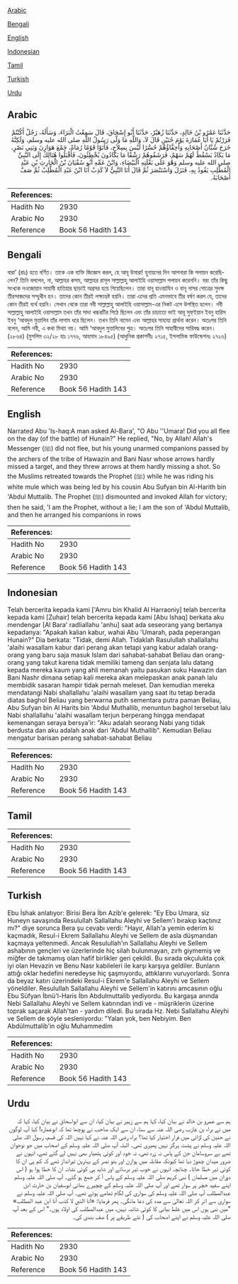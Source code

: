 [Arabic](#arabic)

[Bengali](#bengali)

[English](#english)

[Indonesian](#indonesian)

[Tamil](#tamil)

[Turkish](#turkish)

[Urdu](#urdu)

## Arabic


<div dir="rtl" lang="ar" style={{fontSize:'larger',backgroundColor:'#f8f9fa',padding:20}}>
حَدَّثَنَا عَمْرُو بْنُ خَالِدٍ، حَدَّثَنَا زُهَيْرٌ، حَدَّثَنَا أَبُو إِسْحَاقَ، قَالَ سَمِعْتُ الْبَرَاءَ، وَسَأَلَهُ، رَجُلٌ أَكُنْتُمْ فَرَرْتُمْ يَا أَبَا عُمَارَةَ يَوْمَ حُنَيْنٍ قَالَ لاَ، وَاللَّهِ مَا وَلَّى رَسُولُ اللَّهِ صلى الله عليه وسلم، وَلَكِنَّهُ خَرَجَ شُبَّانُ أَصْحَابِهِ وَأَخِفَّاؤُهُمْ حُسَّرًا لَيْسَ بِسِلاَحٍ، فَأَتَوْا قَوْمًا رُمَاةً، جَمْعَ هَوَازِنَ وَبَنِي نَصْرٍ، مَا يَكَادُ يَسْقُطُ لَهُمْ سَهْمٌ، فَرَشَقُوهُمْ رَشْقًا مَا يَكَادُونَ يُخْطِئُونَ، فَأَقْبَلُوا هُنَالِكَ إِلَى النَّبِيِّ صلى الله عليه وسلم وَهْوَ عَلَى بَغْلَتِهِ الْبَيْضَاءِ، وَابْنُ عَمِّهِ أَبُو سُفْيَانَ بْنُ الْحَارِثِ بْنِ عَبْدِ الْمُطَّلِبِ يَقُودُ بِهِ، فَنَزَلَ وَاسْتَنْصَرَ ثُمَّ قَالَ أَنَا النَّبِيُّ لاَ كَذِبْ أَنَا ابْنُ عَبْدِ الْمُطَّلِبْ ثُمَّ صَفَّ أَصْحَابَهُ‏.‏
</div>
<div style={{backgroundColor:'#f8f9fa',padding:20, marginBottom: 10}}><table> <thead> <tr> <th>References:</th> <th></th> </tr> </thead> <tbody><tr><td>Hadith No</td><td>2930</td></tr><tr><td>Arabic No</td><td>2930</td></tr><tr><td>Reference</td><td>Book 56 Hadith 143</td></tr></tbody></table></div>

## Bengali


<div dir="ltr" lang="bn" style={{fontSize:'larger',backgroundColor:'#f8f9fa',padding:20}}>
বারা’ (রাঃ) হতে বর্ণিত। তাকে এক ব্যক্তি জিজ্ঞেস করল, হে আবূ উমারা! হুনায়নের দিন আপনারা কি পলায়ন করেছিলেন? তিনি বললেন, না, আল্লাহর কসম, আল্লাহর রাসূল সাল্লাল্লাহু আলাইহি ওয়াসাল্লাম পলায়ন করেননি। বরং তাঁর কিছু সংখ্যক নওজোয়ান সাহাবী হাতিয়ার ছাড়াই অগ্রসর হয়ে গিয়েছিলেন। তারা বানূ হাওয়াযিন ও বানূ নাসর গোত্রের সুদক্ষ তীরন্দাজদের সম্মুখীন হন। তাদের কোন তীরই লক্ষ্যভ্রষ্ট হয়নি। তারা এদের প্রতি এমনভাবে তীর বর্ষণ করল যে, তাদের কোন তীরই ব্যর্থ হয়নি। সেখান থেকে তারা নবী সাল্লাল্লাহু আলাইহি ওয়াসাল্লাম-এর নিকট এসে উপস্থিত হলেন। নবী সাল্লাল্লাহু আলাইহি ওয়াসাল্লাম তখন তাঁর সাদা খচ্চরটির পিঠে ছিলেন এবং তাঁর চাচাতো ভাই আবূ সুফ্ইয়ান ইবনু হারিস ইবনু ‘আবদুল মুত্তালিব তাঁর লাগাম ধরে ছিলেন। তখন তিনি নামেন এবং আল্লাহর সাহায্য প্রার্থনা করেন। অতঃপর তিনি বলেন, আমি নবী, এ কথা মিথ্যা নয়। আমি ‘আবদুল মুত্তালিবের পুত্র। অতঃপর তিনি সাহাবীদের সারিবদ্ধ করেন। (২৮৬৪) (মুসলিম ৩২/২৮ হাঃ ১৭৭৬, আহমাদ ১৮৪৯৫) (আধুনিক প্রকাশনীঃ ২৭১৫, ইসলামিক ফাউন্ডেশনঃ ২৭২৬)
</div>
<div style={{backgroundColor:'#f8f9fa',padding:20, marginBottom: 10}}><table> <thead> <tr> <th>References:</th> <th></th> </tr> </thead> <tbody><tr><td>Hadith No</td><td>2930</td></tr><tr><td>Arabic No</td><td>2930</td></tr><tr><td>Reference</td><td>Book 56 Hadith 143</td></tr></tbody></table></div>

## English


<div dir="ltr" lang="en" style={{fontSize:'larger',backgroundColor:'#f8f9fa',padding:20}}>
Narrated Abu 'Is-haq:A man asked Al-Bara', "O Abu ''Umara! Did you all flee on the day (of the battle) of Hunain?" He replied, "No, by Allah! Allah's Messenger (ﷺ) did not flee, but his young unarmed companions passed by the archers of the tribe of Hawazin and Bani Nasr whose arrows hardly missed a target, and they threw arrows at them hardly missing a shot. So the Muslims retreated towards the Prophet (ﷺ) while he was riding his white mule which was being led by his cousin Abu Sufyan bin Al-Harith bin 'Abdul Muttalib. The Prophet (ﷺ) dismounted and invoked Allah for victory; then he said, 'I am the Prophet, without a lie; I am the son of 'Abdul Muttalib, and then he arranged his companions in rows
</div>
<div style={{backgroundColor:'#f8f9fa',padding:20, marginBottom: 10}}><table> <thead> <tr> <th>References:</th> <th></th> </tr> </thead> <tbody><tr><td>Hadith No</td><td>2930</td></tr><tr><td>Arabic No</td><td>2930</td></tr><tr><td>Reference</td><td>Book 56 Hadith 143</td></tr></tbody></table></div>

## Indonesian


<div dir="ltr" lang="id" style={{fontSize:'larger',backgroundColor:'#f8f9fa',padding:20}}>
Telah bercerita kepada kami ['Amru bin Khalid Al Harraoniy] telah bercerita kepada kami [Zuhair] telah bercerita kepada kami [Abu Ishaq] berkata aku mendengar [Al Bara' radliallahu 'anhu] saat ada seseorang yang bertanya kepadanya: "Apakah kalian kabur, wahai Abu 'Umarah, pada peperangan Hunain?" Dia berkata: "Tidak, demi Allah. Tidaklah Rasulullah shallallahu 'alaihi wasallam kabur dari perang akan tetapi yang kabur adalah orang-orang yang baru saja masuk Islam dari sahabat-sahabat Beliau dan orang-orang yang takut karena tidak memiliki tameng dan senjata lalu datang kepada mereka kaum yang ahli memanah yaitu pasukan suku Hawazin dan Bani Nashr dimana setiap kali mereka akan melepaskan anak panah lalu membidik sasaran hampir tidak pernah meleset. Dan kemudian mereka mendatangi Nabi shallallahu 'alaihi wasallam yang saat itu tetap berada diatas baghol Beliau yang berwarna putih sementara putra paman Beliau, Abu Sufyan bin Al Harits bin 'Abdul Muthallib, menuntun baghol tersebut lalu Nabi shallallahu 'alaihi wasallam terjun berperang hingga mendapat kemenangan seraya bersya'ir: "Aku adalah seorang Nabi yang tidak berdusta dan aku adalah anak dari 'Abdul Muthallib". Kemudian Beliau mengatur barisan perang sahabat-sahabat Beliau
</div>
<div style={{backgroundColor:'#f8f9fa',padding:20, marginBottom: 10}}><table> <thead> <tr> <th>References:</th> <th></th> </tr> </thead> <tbody><tr><td>Hadith No</td><td>2930</td></tr><tr><td>Arabic No</td><td>2930</td></tr><tr><td>Reference</td><td>Book 56 Hadith 143</td></tr></tbody></table></div>

## Tamil


<div dir="ltr" lang="ta" style={{fontSize:'larger',backgroundColor:'#f8f9fa',padding:20}}>

</div>
<div style={{backgroundColor:'#f8f9fa',padding:20, marginBottom: 10}}><table> <thead> <tr> <th>References:</th> <th></th> </tr> </thead> <tbody><tr><td>Hadith No</td><td>2930</td></tr><tr><td>Arabic No</td><td>2930</td></tr><tr><td>Reference</td><td>Book 56 Hadith 143</td></tr></tbody></table></div>

## Turkish


<div dir="ltr" lang="tr" style={{fontSize:'larger',backgroundColor:'#f8f9fa',padding:20}}>
Ebu İshak anlatıyor: Birisi Bera İbn Azib'e gelerek: "Ey Ebu Umara, siz Huneyn savaşında Resulullah Sallallahu Aleyhi ve Sellem'i bırakıp kaçtınız mı?" diye sorunca Bera şu cevabı verdi: "Hayır, Allah'a yemin ederim ki kaçmadık, Resul-i Ekrem Sallallahu Aleyhi ve Sellem de asla düşmandan kaçmaya yeltenmedi. Ancak Resulullah'ın Sallallahu Aleyhi ve Sellem ashabının gençleri ve üzerlerinde hiç silah bulunmayan, zırh giymemiş ve miğfer de takmamış olan hafif birlikler geri çekildi. Bu sırada okçulukta çok iyi olan Hevazin ve Benu Nasr kabileleri ile karşı karşıya geldiler. Bunların attığı oklar hedefini neredeyse hiç şaşmıyordu, attıklarını vuruyorlardı. Sonra da beyaz katırı üzerindeki Resul-i Ekrem'e Sallallahu Aleyhi ve Sellem yöneldiler. Resulullah Sallallahu Aleyhi ve Sellem'in katırını amcasının oğlu Ebu Süfyan İbnü'l-Haris İbn Abdulmuttalib yediyordu. Bu kargaşa anında Nebi Sallallahu Aleyhi ve Sellem katırından indi ve - müşriklerin üzerine toprak saçarak Allah'tan - yardım diledi. Bu sırada Hz. Nebi Sallallahu Aleyhi ve Sellem de şöyle sesleniyordu: "Yalan yok, ben Nebiyim. Ben Abdülmuttalib'in oğlu Muhammedim
</div>
<div style={{backgroundColor:'#f8f9fa',padding:20, marginBottom: 10}}><table> <thead> <tr> <th>References:</th> <th></th> </tr> </thead> <tbody><tr><td>Hadith No</td><td>2930</td></tr><tr><td>Arabic No</td><td>2930</td></tr><tr><td>Reference</td><td>Book 56 Hadith 143</td></tr></tbody></table></div>

## Urdu


<div dir="rtl" lang="ur" style={{fontSize:'larger',backgroundColor:'#f8f9fa',padding:20}}>
ہم سے عمرو بن خالد نے بیان کیا، کہا ہم سے زہیر نے بیان کیا، ان سے ابواسحاق نے بیان کیا، کہا کہ میں نے براء بن عازب رضی اللہ عنہ سے سنا، ان سے ایک صاحب نے پوچھا تھا کہ ابوعمارہ! کیا آپ لوگوں نے حنین کی لڑائی میں فرار اختیار کیا تھا؟ براء رضی اللہ عنہ نے کہا نہیں اللہ کی قسم، رسول اللہ صلی اللہ علیہ وسلم نے پشت ہرگز نہیں پھیری تھی۔ البتہ آپ صلی اللہ علیہ وسلم کے اصحاب میں جو نوجوان تھے بے سروسامان جن کے پاس نہ زرہ تھی، نہ خود اور کوئی ہتھیار بھی نہیں لے گئے تھے، انہوں نے ضرور میدان چھوڑ دیا تھا کیونکہ مقابلہ میں ہوازن اور بنو نصر کے بہترین تیرانداز تھے کہ کم ہی ان کا کوئی تیر خطا جاتا۔ چنانچہ انہوں نے خوب تیر برسائے اور شاید ہی کوئی نشانہ ان کا خطا ہوا ہو ( اس دوران میں مسلمان ) نبی کریم صلی اللہ علیہ وسلم کے پاس آ کر جمع ہو گئے۔ آپ صلی اللہ علیہ وسلم اپنے سفید خچر پر سوار تھے اور آپ صلی اللہ علیہ وسلم کے چچیرے بھائی ابوسفیان بن حارث ابن عبدالمطلب آپ صلی اللہ علیہ وسلم کی سواری کی لگام تھامے ہوئے تھے۔ آپ صلی اللہ علیہ وسلم نے سواری سے اتر کر اللہ تعالیٰ سے مدد کی دعا مانگی۔ پھر فرمایا: «أنا النبي لا كذب أنا ابن عبد المطلب» ”میں نبی ہوں اس میں غلط بیانی کا کوئی شائبہ نہیں، میں عبدالمطلب کی اولاد ہوں۔“ اس کے بعد آپ صلی اللہ علیہ وسلم نے اپنے اصحاب کی ( نئے طریقے پر ) صف بندی کی۔
</div>
<div style={{backgroundColor:'#f8f9fa',padding:20, marginBottom: 10}}><table> <thead> <tr> <th>References:</th> <th></th> </tr> </thead> <tbody><tr><td>Hadith No</td><td>2930</td></tr><tr><td>Arabic No</td><td>2930</td></tr><tr><td>Reference</td><td>Book 56 Hadith 143</td></tr></tbody></table></div>